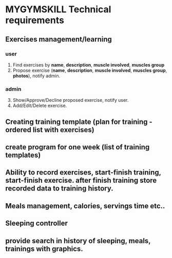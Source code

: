 # MYGYMSKILL Technical requirements

## Exercises management/learning
### user
1. Find exercises by **name**, **description**, **muscle involved**, **muscles group**
2. Propose exercise (**name**, **description**, **muscle involved**, **muscles group**, **photos**), notify admin.

### admin
3. Show/Approve/Decline proposed exercise, notify user.
4. Add/Edit/Delete exercise.

## Creating training template (plan for training - ordered list with exercises)

## create program for one week (list of training templates)

## Ability to record exercises, start-finish training, start-finish exercise. after finish training store recorded data to training history.

## Meals management, calories, servings time etc..

## Sleeping controller

## provide search in history of sleeping, meals, trainings with graphics.
